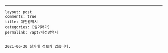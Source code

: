 ---
    layout: post
    comments: true
    title: 대전광역시
    categories: [실거래가]
    permalink: /apt/대전광역시
    ---

    2021-06-30 실거래 정보가 없습니다.

    